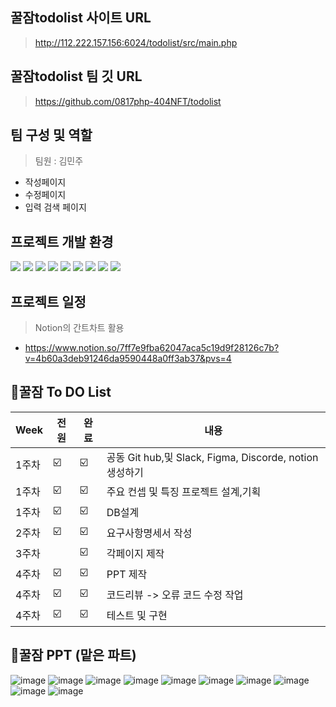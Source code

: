 
## 꿀잠todolist 사이트 URL
> http://112.222.157.156:6024/todolist/src/main.php

## 꿀잠todolist 팀 깃 URL
> https://github.com/0817php-404NFT/todolist

## 팀 구성 및 역할
 > 팀원 :  김민주
  - 작성페이지
  - 수정페이지
  - 입력 검색 페이지

## 프로젝트 개발 환경

<img src="https://img.shields.io/badge/html5-E34F26?style=for-the-badge&logo=html5&logoColor=white"> <img src="https://img.shields.io/badge/css-1572B6?style=for-the-badge&logo=css3&logoColor=white">
<img src="https://img.shields.io/badge/github-181717?style=for-the-badge&logo=github&logoColor=white">
<img src="https://img.shields.io/badge/mariaDB-003545?style=for-the-badge&logo=mariaDB&logoColor=white">
<img src="https://img.shields.io/badge/PHP-777BB4?style=for-the-badge&logo=php&logoColor=white">
<img src="https://img.shields.io/badge/Figma-F24E1E?style=for-the-badge&logo=Figma&logoColor=white">
<img src="https://img.shields.io/badge/Slack-4A154B?style=for-the-badge&logo=Slack&logoColor=white">
<img src="https://img.shields.io/badge/Notion-000000?style=for-the-badge&logo=Slack&logoColor=black">
<img src="https://img.shields.io/badge/VisualStudio-5C2D91?style=for-the-badge&logo=Slack&logoColor=white">



## 프로젝트 일정
> Notion의 간트차트 활용
- https://www.notion.so/7ff7e9fba62047aca5c19d9f28126c7b?v=4b60a3deb91246da9590448a0ff3ab37&pvs=4

## 🍎꿀잠 To DO List

| Week | 전원 | 완료 | 내용 |
| ------ | -- | -- |----------- |
| 1주차 | ☑️ | ☑️ | 공동 Git hub,및 Slack, Figma, Discorde, notion 생성하기 |
| 1주차 | ☑️ | ☑️ | 주요 컨셉 및 특징 프로젝트 설계,기획 |
| 1주차 | ☑️ | ☑️ | DB설계 |
| 2주차 | ☑️ | ☑️ | 요구사항명세서 작성 |
| 3주차 |  |  ☑️ |각페이지 제작 |
| 4주차 | ☑️ | ☑️ |PPT 제작 |
| 4주차 | ☑️ | ☑️ | 코드리뷰 -> 오류 코드 수정 작업  |
| 4주차 | ☑️ | ☑️ | 테스트 및 구현 |

## 🍎꿀잠 PPT (맡은 파트)
![image](https://github.com/kktofu720/PHP-1st-project/assets/142575027/501f178d-cdee-4029-88fe-973167c3f41e)
![image](https://github.com/kktofu720/PHP-1st-project/assets/142575027/d146525f-28b4-4ee3-bc91-689ed62c4a7a)
![image](https://github.com/kktofu720/PHP-1st-project/assets/142575027/9ecad873-e008-4f83-88ed-6271c059caa5)
![image](https://github.com/kktofu720/PHP-1st-project/assets/142575027/da08a426-4083-44f9-9b1c-4d79cf16d017)
![image](https://github.com/kktofu720/PHP-1st-project/assets/142575027/5e1cbde5-c108-45ac-bc25-ed30db9601ae)
![image](https://github.com/kktofu720/PHP-1st-project/assets/142575027/9756ad95-54d6-4ee9-8dc8-dd5be8cd9438)
![image](https://github.com/kktofu720/PHP-1st-project/assets/142575027/abbc99c2-3120-4927-9113-431a05eeb83a)
![image](https://github.com/kktofu720/PHP-1st-project/assets/142575027/31a636bb-59f1-4f67-bb7a-fb75bf0b850b)
![image](https://github.com/kktofu720/PHP-1st-project/assets/142575027/292035be-a82d-48a3-b065-5cf3b5679de6)
![image](https://github.com/kktofu720/PHP-1st-project/assets/142575027/2bab75e8-09b9-4569-b851-847c73e090d9)






  
